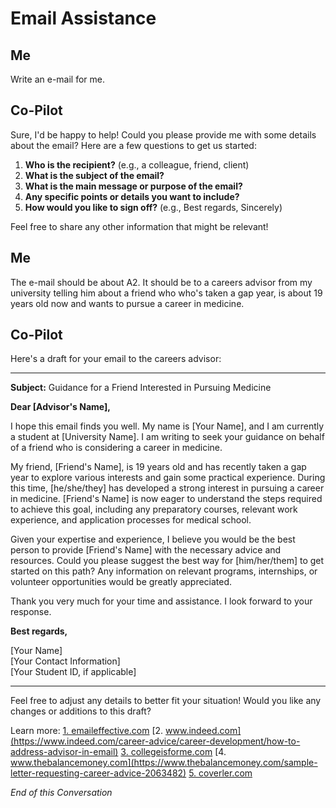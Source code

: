 # Email Assistance  

## Me
Write an e-mail for me.  

## Co-Pilot
Sure, I'd be happy to help! Could you please provide me with some details about the email? Here are a few questions to get us started:

1. **Who is the recipient?** (e.g., a colleague, friend, client)
2. **What is the subject of the email?**
3. **What is the main message or purpose of the email?**
4. **Any specific points or details you want to include?**
5. **How would you like to sign off?** (e.g., Best regards, Sincerely)

Feel free to share any other information that might be relevant!  

## Me
The e-mail should be about A2. It should be to a careers advisor from my university telling him about a friend who who's taken a gap year, is about 19 years old now and wants to pursue a career in medicine.  

## Co-Pilot
[1]: https://emaileffective.com/how-to-write-an-email-to-an-academic-advisor/ ""
[2]: https://www.indeed.com/career-advice/career-development/how-to-address-advisor-in-email ""
[3]: https://collegeisforme.com/articles/email-talk-to-professor-about-jobs-careers ""
[4]: https://www.thebalancemoney.com/sample-letter-requesting-career-advice-2063482 ""
[5]: https://coverler.com/examples/academic-advisor-cover-letter/ ""

Here's a draft for your email to the careers advisor:

---

**Subject:** Guidance for a Friend Interested in Pursuing Medicine

**Dear [Advisor's Name],**

I hope this email finds you well. My name is [Your Name], and I am currently a student at [University Name]. I am writing to seek your guidance on behalf of a friend who is considering a career in medicine.

My friend, [Friend's Name], is 19 years old and has recently taken a gap year to explore various interests and gain some practical experience. During this time, [he/she/they] has developed a strong interest in pursuing a career in medicine. [Friend's Name] is now eager to understand the steps required to achieve this goal, including any preparatory courses, relevant work experience, and application processes for medical school.

Given your expertise and experience, I believe you would be the best person to provide [Friend's Name] with the necessary advice and resources. Could you please suggest the best way for [him/her/them] to get started on this path? Any information on relevant programs, internships, or volunteer opportunities would be greatly appreciated.

Thank you very much for your time and assistance. I look forward to your response.

**Best regards,**

[Your Name]  
[Your Contact Information]  
[Your Student ID, if applicable]

---

Feel free to adjust any details to better fit your situation! Would you like any changes or additions to this draft?

Learn more: [1. emaileffective.com](https://emaileffective.com/how-to-write-an-email-to-an-academic-advisor/) 
[2. www.indeed.com](https://www.indeed.com/career-advice/career-development/how-to-address-advisor-in-email) 
[3. collegeisforme.com](https://collegeisforme.com/articles/email-talk-to-professor-about-jobs-careers) 
[4. www.thebalancemoney.com](https://www.thebalancemoney.com/sample-letter-requesting-career-advice-2063482) 
[5. coverler.com](https://coverler.com/examples/academic-advisor-cover-letter/)  

*End of this Conversation*
